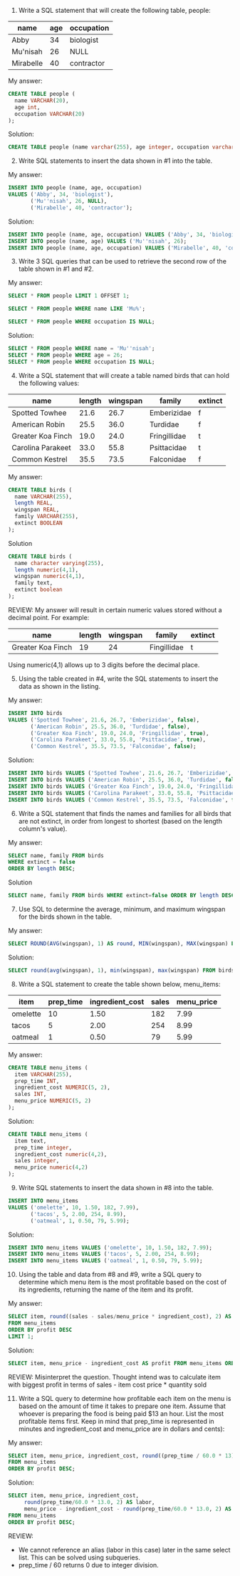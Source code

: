 1. Write a SQL statement that will create the following table, people:

  | name | age | occupation |
  | --- | --- | --- |
  | Abby | 34 | biologist |
  | Mu'nisah | 26 | NULL |
  | Mirabelle | 40 | contractor|

  My answer:
  ```sql
  CREATE TABLE people (
    name VARCHAR(20),
    age int,
    occupation VARCHAR(20)
  );
  ```

  Solution:
  ```sql
  CREATE TABLE people (name varchar(255), age integer, occupation varchar(255));
  ```

2. Write SQL statements to insert the data shown in #1 into the table.

  My answer:
  ```sql
  INSERT INTO people (name, age, occupation)
  VALUES ('Abby', 34, 'biologist'),
         ('Mu''nisah', 26, NULL),
         ('Mirabelle', 40, 'contractor');
  ```

  Solution:
  ```sql
  INSERT INTO people (name, age, occupation) VALUES ('Abby', 34, 'biologist');
  INSERT INTO people (name, age) VALUES ('Mu''nisah', 26);
  INSERT INTO people (name, age, occupation) VALUES ('Mirabelle', 40, 'contractor');
  ```

3. Write 3 SQL queries that can be used to retrieve the second row of the table shown in #1 and #2.

  My answer:
  ```sql
  SELECT * FROM people LIMIT 1 OFFSET 1;

  SELECT * FROM people WHERE name LIKE 'Mu%';

  SELECT * FROM people WHERE occupation IS NULL;
  ```

  Solution:
  ```sql
  SELECT * FROM people WHERE name = 'Mu''nisah';
  SELECT * FROM people WHERE age = 26;
  SELECT * FROM people WHERE occupation IS NULL;
  ```

4. Write a SQL statement that will create a table named birds that can hold the following values:

  | name | length | wingspan | family | extinct |
  | --- | --- | --- | --- | --- |
  | Spotted Towhee | 21.6 | 26.7 | Emberizidae | f |
  | American Robin | 25.5 | 36.0 | Turdidae | f |
  | Greater Koa Finch | 19.0 | 24.0 | Fringillidae | t |
  | Carolina Parakeet | 33.0 | 55.8 | Psittacidae | t |
  | Common Kestrel | 35.5 | 73.5 | Falconidae | f |

  My answer:
  ```sql
  CREATE TABLE birds (
    name VARCHAR(255),
    length REAL,
    wingspan REAL,
    family VARCHAR(255),
    extinct BOOLEAN
  );
  ```
  
  Solution
  ```sql
  CREATE TABLE birds (
    name character varying(255),
    length numeric(4,1),
    wingspan numeric(4,1),
    family text,
    extinct boolean
  );
  ```

  REVIEW:
  My answer will result in certain numeric values stored without a decimal point. For example:

  | name | length | wingspan | family | extinct |
  | --- | --- | --- | --- | --- |
  | Greater Koa Finch | 19 | 24 | Fingillidae | t |  

  Using numeric(4,1) allows up to 3 digits before the decimal place.


5. Using the table created in #4, write the SQL statements to insert the data as shown in the listing.

  My answer:
  ```sql
  INSERT INTO birds 
  VALUES ('Spotted Towhee', 21.6, 26.7, 'Emberizidae', false),
         ('American Robin', 25.5, 36.0, 'Turdidae', false),
         ('Greater Koa Finch', 19.0, 24.0, 'Fringillidae', true),
         ('Carolina Parakeet', 33.0, 55.8, 'Psittacidae', true),
         ('Common Kestrel', 35.5, 73.5, 'Falconidae', false);
  ```

  Solution:
  ```sql
  INSERT INTO birds VALUES ('Spotted Towhee', 21.6, 26.7, 'Emberizidae', false);
  INSERT INTO birds VALUES ('American Robin', 25.5, 36.0, 'Turdidae', false);
  INSERT INTO birds VALUES ('Greater Koa Finch', 19.0, 24.0, 'Fringillidae', true);
  INSERT INTO birds VALUES ('Carolina Parakeet', 33.0, 55.8, 'Psittacidae', true);
  INSERT INTO birds VALUES ('Common Kestrel', 35.5, 73.5, 'Falconidae', false);
  ```

6. Write a SQL statement that finds the names and families for all birds that are not extinct, in order from longest to shortest (based on the length column's value).

  My answer:
  ```sql
  SELECT name, family FROM birds 
  WHERE extinct = false
  ORDER BY length DESC;
  ```

  Solution
  ```sql
  SELECT name, family FROM birds WHERE extinct=false ORDER BY length DESC;
  ```

7. Use SQL to determine the average, minimum, and maximum wingspan for the birds shown in the table.

  My answer:
  ```sql
  SELECT ROUND(AVG(wingspan), 1) AS round, MIN(wingspan), MAX(wingspan) FROM birds;
  ```

  Solution:
  ```sql
  SELECT round(avg(wingspan), 1), min(wingspan), max(wingspan) FROM birds;
  ```

8. Write a SQL statement to create the table shown below, menu_items:

  | item | prep_time| ingredient_cost | sales | menu_price |
  | --- | --- | --- | --- | --- |
  | omelette | 10 | 1.50 | 182 | 7.99 |
  | tacos | 5 | 2.00 | 254 | 8.99 |
  | oatmeal | 1 | 0.50 | 79 | 5.99 |

  My answer:
  ```sql
  CREATE TABLE menu_items (
    item VARCHAR(255),
    prep_time INT,
    ingredient_cost NUMERIC(5, 2),
    sales INT,
    menu_price NUMERIC(5, 2)
  );
  ```

  Solution:
  ```sql
  CREATE TABLE menu_items (
    item text,
    prep_time integer,
    ingredient_cost numeric(4,2),
    sales integer,
    menu_price numeric(4,2)
  );
  ```

9. Write SQL statements to insert the data shown in #8 into the table.

  ```sql
  INSERT INTO menu_items
  VALUES ('omelette', 10, 1.50, 182, 7.99),
         ('tacos', 5, 2.00, 254, 8.99),
         ('oatmeal', 1, 0.50, 79, 5.99);
  ```

  Solution:
  ```sql
  INSERT INTO menu_items VALUES ('omelette', 10, 1.50, 182, 7.99);
  INSERT INTO menu_items VALUES ('tacos', 5, 2.00, 254, 8.99);
  INSERT INTO menu_items VALUES ('oatmeal', 1, 0.50, 79, 5.99);
  ```

10. Using the table and data from #8 and #9, write a SQL query to determine which menu item is the most profitable based on the cost of its ingredients, returning the name of the item and its profit.

  My answer:
  ```sql
  SELECT item, round((sales - sales/menu_price * ingredient_cost), 2) AS profit
  FROM menu_items
  ORDER BY profit DESC 
  LIMIT 1;
  ```

  Solution:
  ```sql
  SELECT item, menu_price - ingredient_cost AS profit FROM menu_items ORDER BY profit DESC LIMIT 1;
  ```

  REVIEW:
  Misinterpret the question. Thought intend was to calculate item with biggest profit in terms of 
  sales - item cost price * quantity sold


11. Write a SQL query to determine how profitable each item on the menu is based on the amount of time it takes to prepare one item. Assume that whoever is preparing the food is being paid $13 an hour. List the most profitable items first. Keep in mind that prep_time is represented in minutes and ingredient_cost and menu_price are in dollars and cents):

  My answer:
  ```sql
  SELECT item, menu_price, ingredient_cost, round((prep_time / 60.0 * 13), 2) AS labor, (menu_price - ingredient_cost - round((prep_time / 60.0 * 13), 2)) AS profit
  FROM menu_items
  ORDER BY profit DESC;
  ```

  Solution:
  ```sql
  SELECT item, menu_price, ingredient_cost,
       round(prep_time/60.0 * 13.0, 2) AS labor,
       menu_price - ingredient_cost - round(prep_time/60.0 * 13.0, 2) AS profit
  FROM menu_items
  ORDER BY profit DESC;
  ```

  REVIEW:
  - We cannot reference an alias (labor in this case) later in the same select list. This can be solved using subqueries.
  - prep_time / 60 returns 0 due to integer division.

